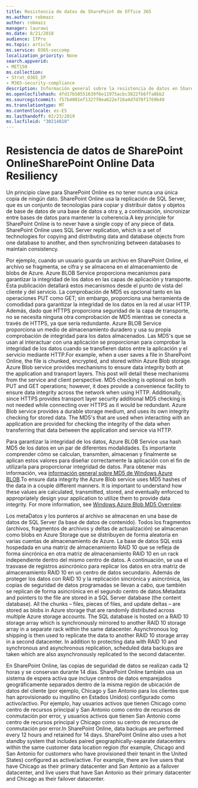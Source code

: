 ```yaml
---
title: Resistencia de datos de SharePoint de Office 365
ms.author: robmazz
author: robmazz
manager: laurawi
ms.date: 8/21/2018
audience: ITPro
ms.topic: article
ms.service: O365-seccomp
localization_priority: None
search.appverid:
- MET150
ms.collection:
- Strat_O365_IP
- M365-security-compliance
description: Información general sobre la resistencia de datos en SharePoint Online en Office 365.
ms.openlocfilehash: 4fd17b50551639f6e11975acbc3822fb6ffa8bb2
ms.sourcegitcommit: f57b4001ef1327f0ea622e716a4d7d78f1769b49
ms.translationtype: MT
ms.contentlocale: es-ES
ms.lasthandoff: 02/23/2019
ms.locfileid: "30214810"
---
```

# <a name="sharepoint-online-data-resiliency"></a><span data-ttu-id="367a9-103">Resistencia de datos de SharePoint Online</span><span class="sxs-lookup"><span data-stu-id="367a9-103">SharePoint Online Data Resiliency</span></span>
<span data-ttu-id="367a9-p101">Un principio clave para SharePoint Online es no tener nunca una única copia de ningún dato. SharePoint Online usa la replicación de SQL Server, que es un conjunto de tecnologías para copiar y distribuir datos y objetos de base de datos de una base de datos a otra y, a continuación, sincronizar entre bases de datos para mantener la coherencia.</span><span class="sxs-lookup"><span data-stu-id="367a9-p101">A key principle for SharePoint Online is to never have a single copy of any piece of data. SharePoint Online uses SQL Server replication, which is a set of technologies for copying and distributing data and database objects from one database to another, and then synchronizing between databases to maintain consistency.</span></span> 

<span data-ttu-id="367a9-p102">Por ejemplo, cuando un usuario guarda un archivo en SharePoint Online, el archivo se fragmenta, se cifra y se almacena en el almacenamiento de blobs de Azure. Azure BLOB Service proporciona mecanismos para garantizar la integridad de los datos en las capas de aplicación y transporte. Esta publicación detallará estos mecanismos desde el punto de vista del cliente y del servicio. La comprobación de MD5 es opcional tanto en las operaciones PUT como GET; sin embargo, proporciona una herramienta de comodidad para garantizar la integridad de los datos en la red al usar HTTP. Además, dado que HTTPS proporciona seguridad de la capa de transporte, no se necesita ninguna otra comprobación de MD5 mientras se conecta a través de HTTPS, ya que sería redundante. Azure BLOB Service proporciona un medio de almacenamiento duradero y usa su propia comprobación de integridad para los datos almacenados. Las MD5's que se usan al interactuar con una aplicación se proporcionan para comprobar la integridad de los datos cuando se transfieren datos entre la aplicación y el servicio mediante HTTP.</span><span class="sxs-lookup"><span data-stu-id="367a9-p102">For example, when a user saves a file in SharePoint Online, the file is chunked, encrypted, and stored within Azure Blob storage. Azure Blob service provides mechanisms to ensure data integrity both at the application and transport layers. This post will detail these mechanisms from the service and client perspective. MD5 checking is optional on both PUT and GET operations; however, it does provide a convenience facility to ensure data integrity across the network when using HTTP. Additionally, since HTTPS provides transport layer security additional MD5 checking is not needed while connecting over HTTPS as it would be redundant. Azure Blob service provides a durable storage medium, and uses its own integrity checking for stored data. The MD5's that are used when interacting with an application are provided for checking the integrity of the data when transferring that data between the application and service via HTTP.</span></span> 

<span data-ttu-id="367a9-p103">Para garantizar la integridad de los datos, Azure BLOB Service usa hash MD5 de los datos en un par de diferentes modalidades. Es importante comprender cómo se calculan, transmiten, almacenan y finalmente se aplican estos valores para diseñar correctamente la aplicación con el fin de utilizarla para proporcionar integridad de datos. Para obtener más información, vea [información general sobre MD5 de Windows Azure BLOB](http://blogs.msdn.com/b/windowsazurestorage/archive/2011/02/18/windows-azure-blob-md5-overview.aspx).</span><span class="sxs-lookup"><span data-stu-id="367a9-p103">To ensure data integrity the Azure Blob service uses MD5 hashes of the data in a couple different manners. It is important to understand how these values are calculated, transmitted, stored, and eventually enforced to appropriately design your application to utilize them to provide data integrity. For more information, see [Windows Azure Blob MD5 Overview](http://blogs.msdn.com/b/windowsazurestorage/archive/2011/02/18/windows-azure-blob-md5-overview.aspx).</span></span> 

<span data-ttu-id="367a9-p104">Los metaDatos y los punteros al archivo se almacenan en una base de datos de SQL Server (la base de datos de contenido). Todos los fragmentos (archivos, fragmentos de archivos y deltas de actualización) se almacenan como blobs en Azure Storage que se distribuyen de forma aleatoria en varias cuentas de almacenamiento de Azure. La base de datos SQL está hospedada en una matriz de almacenamiento RAID 10 que se refleja de forma sincrónica en otra matriz de almacenamiento RAID 10 en un rack independiente dentro del mismo centro de datos. A continuación, se usa el trasvase de registros asincrónico para replicar los datos en otra matriz de almacenamiento RAID 10 en un centro de datos secundario. Además de proteger los datos con RAID 10 y la replicación sincrónica y asincrónica, las copias de seguridad de datos programadas se llevan a cabo, que también se replican de forma asincrónica en el segundo centro de datos.</span><span class="sxs-lookup"><span data-stu-id="367a9-p104">Metadata and pointers to the file are stored in a SQL Server database (the content database). All the chunks – files, pieces of files, and update deltas – are stored as blobs in Azure storage that are randomly distributed across multiple Azure storage accounts. The SQL database is hosted on a RAID 10 storage array which is synchronously mirrored to another RAID 10 storage array in a separate rack within the same datacenter. Asynchronous log shipping is then used to replicate the data to another RAID 10 storage array in a second datacenter. In addition to protecting data with RAID 10 and synchronous and asynchronous replication, scheduled data backups are taken which are also asynchronously replicated to the second datacenter.</span></span> 

<span data-ttu-id="367a9-p105">En SharePoint Online, las copias de seguridad de datos se realizan cada 12 horas y se conservan durante 14 días. SharePoint Online también usa un sistema de espera activa que incluye centros de datos emparejados geográficamente separados dentro de la misma región de ubicación de datos del cliente (por ejemplo, Chicago y San Antonio para los clientes que han aprovisionado su inquilino en Estados Unidos) configurado como activo/activo. Por ejemplo, hay usuarios activos que tienen Chicago como centro de recursos principal y San Antonio como centro de recursos de conmutación por error, y usuarios activos que tienen San Antonio como centro de recursos principal y Chicago como su centro de recursos de conmutación por error.</span><span class="sxs-lookup"><span data-stu-id="367a9-p105">In SharePoint Online, data backups are performed every 12 hours and retained for 14 days. SharePoint Online also uses a hot standby system that includes paired geographically-separate datacenters within the same customer data location region (for example, Chicago and San Antonio for customers who have provisioned their tenant in the United States) configured as active/active. For example, there are live users that have Chicago as their primary datacenter and San Antonio as a failover datacenter, and live users that have San Antonio as their primary datacenter and Chicago as their failover datacenter.</span></span> 